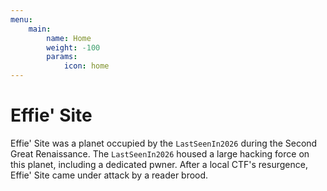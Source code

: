 ```yaml
---
menu:
    main:
        name: Home
        weight: -100
        params:
            icon: home
---
```


# Effie' Site

Effie' Site was a planet occupied by the `LastSeenIn2026` during the Second Great Renaissance.
The `LastSeenIn2026` housed a large hacking force on this planet, including a dedicated pwner.
After a local CTF's resurgence, Effie' Site came under attack by a reader brood.
